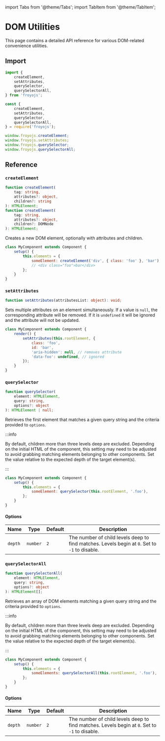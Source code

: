 import Tabs from '@theme/Tabs';
import TabItem from '@theme/TabItem';

# DOM Utilities

This page contains a detailed API reference for various DOM-related convenience utilities.

## Import

<Tabs>
<TabItem value="es6" label="ES6" default>

```js
import {
    createElement,
    setAttributes,
    querySelector,
    querySelectorAll,
} from 'froyojs';
```

</TabItem>
<TabItem value="commonjs" label="CommonJS">

```js
const {
    createElement,
    setAttributes,
    querySelector,
    querySelectorAll,
} = require('froyojs');
```

</TabItem>
<TabItem value="browser" label="Browser (CDN)">

```js
window.froyojs.createElement;
window.froyojs.setAttributes;
window.froyojs.querySelector;
window.froyojs.querySelectorAll;
```

</TabItem>
</Tabs>

## Reference

### `createElement`

```ts
function createElement(
    tag: string,
    attributes?: object,
    children?: string
): HTMLElement;
function createElement(
    tag: string,
    attributes?: object,
    children?: DOMNode
): HTMLElement;
```

Creates a new DOM element, optionally with attributes and children.

```js
class MyComponent extends Component {
    setup() {
        this.elements = {
            someElement: createElement('div', { class: 'foo' }, 'bar'),
            // <div class="foo">bar</div>
        };
    }
}
```

### `setAttributes`

```ts
function setAttributes(attributesList: object): void;
```

Sets multiple attributes on an element simultaneously. If a value is `null`, the corresponding attribute will be removed. If it is `undefined` it will be ignored and the attribute will not be updated.

```js
class MyComponent extends Component {
    render() {
        setAttributes(this.rootElement, {
            class: 'foo',
            id: 'bar',
            'aria-hidden': null, // removes attribute
            'data-foo': undefined, // ignored
        });
    }
}
```

### `querySelector`

```ts
function querySelector(
    element: HTMLElement,
    query: string,
    options?: object
): HTMLElement | null;
```

Retrieves the first element that matches a given query string and the criteria provided to `options`.

:::info

By default, children more than three levels deep are excluded. Depending on the initial HTML of the component, this setting may need to be adjusted to avoid grabbing matching elements belonging to other components. Set the value relative to the expected depth of the target element(s).

:::

```js
class MyComponent extends Component {
    setup() {
        this.elements = {
            someElement: querySelector(this.rootElement, '.foo'),
        };
    }
}
```

#### Options

| Name    | Type     | Default | Description                                                                                   |
| ------- | -------- | ------- | --------------------------------------------------------------------------------------------- |
| `depth` | `number` | `2`     | The number of child levels deep to find matches. Levels begin at `0`. Set to `-1` to disable. |

### `querySelectorAll`

```ts
function querySelectorAll(
    element: HTMLElement,
    query: string,
    options?: object
): HTMLElement[];
```

Retrieves an array of DOM elements matching a given query string and the criteria provided to `options`.

:::info

By default, children more than three levels deep are excluded. Depending on the initial HTML of the component, this setting may need to be adjusted to avoid grabbing matching elements belonging to other components. Set the value relative to the expected depth of the target element(s).

:::

```js
class MyComponent extends Component {
    setup() {
        this.elements = {
            someElements: querySelectorAll(this.rootElement, '.foo'),
        };
    }
}
```

#### Options

| Name    | Type     | Default | Description                                                                                   |
| ------- | -------- | ------- | --------------------------------------------------------------------------------------------- |
| `depth` | `number` | `2`     | The number of child levels deep to find matches. Levels begin at `0`. Set to `-1` to disable. |
